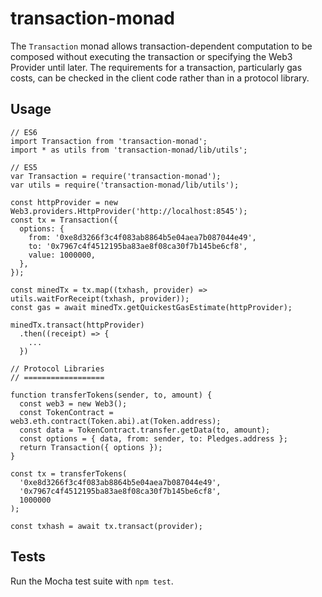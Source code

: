 transaction-monad
=================

The `Transaction` monad allows transaction-dependent computation to be composed
without executing the transaction or specifying the Web3 Provider until later.
The requirements for a transaction, particularly gas costs, can be checked in
the client code rather than in a protocol library.

Usage
-----

```
// ES6
import Transaction from 'transaction-monad';
import * as utils from 'transaction-monad/lib/utils';

// ES5
var Transaction = require('transaction-monad');
var utils = require('transaction-monad/lib/utils');

const httpProvider = new Web3.providers.HttpProvider('http://localhost:8545');
const tx = Transaction({
  options: {
    from: '0xe8d3266f3c4f083ab8864b5e04aea7b087044e49',
    to: '0x7967c4f4512195ba83ae8f08ca30f7b145be6cf8',
    value: 1000000,
  },
});

const minedTx = tx.map((txhash, provider) => utils.waitForReceipt(txhash, provider));
const gas = await minedTx.getQuickestGasEstimate(httpProvider);

minedTx.transact(httpProvider)
  .then((receipt) => {
    ...
  })

// Protocol Libraries
// ==================

function transferTokens(sender, to, amount) {
  const web3 = new Web3();
  const TokenContract = web3.eth.contract(Token.abi).at(Token.address);
  const data = TokenContract.transfer.getData(to, amount);
  const options = { data, from: sender, to: Pledges.address };
  return Transaction({ options });
}

const tx = transferTokens(
  '0xe8d3266f3c4f083ab8864b5e04aea7b087044e49',
  '0x7967c4f4512195ba83ae8f08ca30f7b145be6cf8',
  1000000
);

const txhash = await tx.transact(provider);
```

Tests
-----

Run the Mocha test suite with `npm test`.
